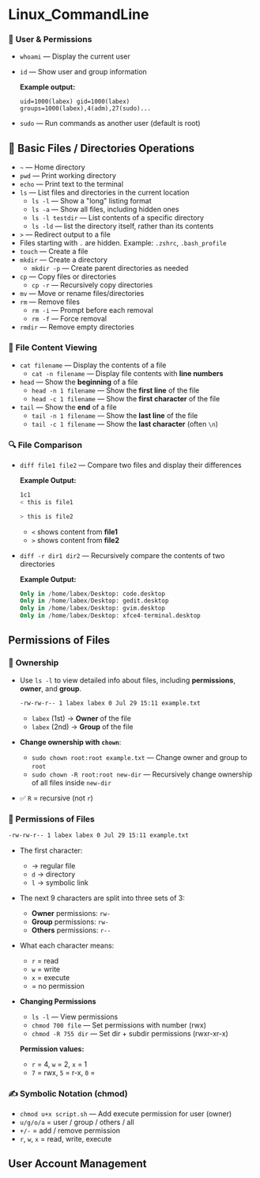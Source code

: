 # Linux_CommandLine


### 🔐 **User & Permissions**

- `whoami` — Display the current user
- `id` — Show user and group information
    
    **Example output:**
    
    `uid=1000(labex) gid=1000(labex) groups=1000(labex),4(adm),27(sudo)...`
    
- `sudo` — Run commands as another user (default is root)



## 📁 Basic Files / Directories Operations

- `~` — Home directory
- `pwd` — Print working directory
- `echo` — Print text to the terminal
- `ls` — List files and directories in the current location
    - `ls -l` — Show a "long" listing format
    - `ls -a` — Show all files, including hidden ones
    - `ls -l testdir` — List contents of a specific directory
    - `ls -ld` — list the directory itself, rather than its contents
- `>` — Redirect output to a file
- Files starting with `.` are hidden. Example: `.zshrc`, `.bash_profile`
- `touch` — Create a file
- `mkdir` — Create a directory
    - `mkdir -p` — Create parent directories as needed
- `cp` — Copy files or directories
    - `cp -r` — Recursively copy directories
- `mv` — Move or rename files/directories
- `rm` — Remove files
    - `rm -i` — Prompt before each removal
    - `rm -f` — Force removal
- `rmdir` — Remove empty directories

### 📄 **File Content Viewing**

- `cat filename` — Display the contents of a file
    - `cat -n filename` — Display file contents with **line numbers**
- `head` — Show the **beginning** of a file
    - `head -n 1 filename` — Show the **first line** of the file
    - `head -c 1 filename` — Show the **first character** of the file
- `tail` — Show the **end** of a file
    - `tail -n 1 filename` — Show the **last line** of the file
    - `tail -c 1 filename` — Show the **last character** (often `\n`)



### 🔍 **File Comparison**

- `diff file1 file2` — Compare two files and display their differences
    
    **Example Output:**
    
    ```bash
    1c1
    < this is file1
    
    > this is file2
    
    ```
    
    - `<` shows content from **file1**
    - `>` shows content from **file2**
- `diff -r dir1 dir2` — Recursively compare the contents of two directories
    
    **Example Output:**
    
    ```sql
    Only in /home/labex/Desktop: code.desktop
    Only in /home/labex/Desktop: gedit.desktop
    Only in /home/labex/Desktop: gvim.desktop
    Only in /home/labex/Desktop: xfce4-terminal.desktop
    ```
    



## Permissions of Files
### 🔐 **Ownership**

- Use `ls -l` to view detailed info about files, including **permissions**, **owner**, and **group**.
    
    ```bash
    -rw-rw-r-- 1 labex labex 0 Jul 29 15:11 example.txt
    ```
    
    - `labex` (1st) → **Owner** of the file
    - `labex` (2nd) → **Group** of the file
- **Change ownership with `chown`**:
    - `sudo chown root:root example.txt` — Change owner and group to `root`
    - `sudo chown -R root:root new-dir` — Recursively change ownership of all files inside `new-dir`
- ✅ `R` = recursive (not `r`)

### 🔐  Permissions of Files

```bash
-rw-rw-r-- 1 labex labex 0 Jul 29 15:11 example.txt
```

- The first character:
    - → regular file
    - `d` → directory
    - `l` → symbolic link
- The next 9 characters are split into three sets of 3:
    - **Owner** permissions: `rw-`
    - **Group** permissions: `rw-`
    - **Others** permissions: `r--`
- What each character means:
    - `r` = read
    - `w` = write
    - `x` = execute
    - = no permission
- **Changing Permissions**
    - `ls -l` — View permissions
    - `chmod 700 file` — Set permissions with number (rwx)
    - `chmod -R 755 dir` — Set dir + subdir permissions (rwxr-xr-x)
    
    **Permission values:**
    
    - `r` = 4, `w` = 2, `x` = 1
    - `7` = rwx, `5` = r-x, `0` = 





### ✍️ **Symbolic Notation (chmod)**

- `chmod u+x script.sh` — Add execute permission for user (owner)
- `u/g/o/a` = user / group / others / all
- `+/-` = add / remove permission
- `r`, `w`, `x` = read, write, execute

## User Account Management
